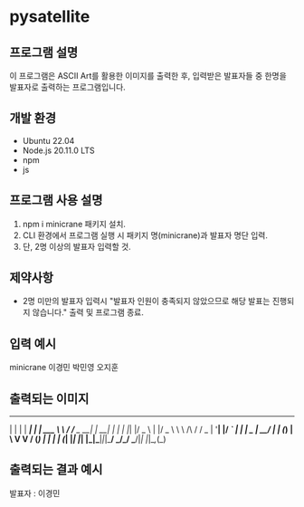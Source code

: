 # pysatellite

## 프로그램 설명
이 프로그램은 ASCII Art를 활용한 이미지를 출력한 후, 
입력받은 발표자들 중 한명을 발표자로 출력하는 프로그램입니다.

## 개발 환경
* Ubuntu 22.04
* Node.js 20.11.0 LTS
* npm
* js

## 프로그램 사용 설명
1. npm i minicrane 패키지 설치.
2. CLI 환경에서 프로그램 실행 시 패키지 명(minicrane)과 발표자 명단 입력.
3. 단, 2명 이상의 발표자 입력할 것.

## 제약사항
* 2명 미만의 발표자 입력시 "발표자 인원이 충족되지 않았으므로 해당 발표는 진행되지 않습니다." 출력 및 프로그램 종료. 

## 입력 예시
minicrane 이경민 박민영 오지훈

## 출력되는 이미지 
 _   _      _ _        __        __         _     _ _ 
| | | | ___| | | ___   \ \      / /__  _ __| | __| | |
| |_| |/ _ \ | |/ _ \   \ \ /\ / / _ \| '__| |/ _` | |
|  _  |  __/ | | (_) |   \ V  V / (_) | |  | | (_| |_|
|_| |_|\___|_|_|\___/     \_/\_/ \___/|_|  |_|\__,_(_)

## 출력되는 결과 예시
발표자 : 이경민


